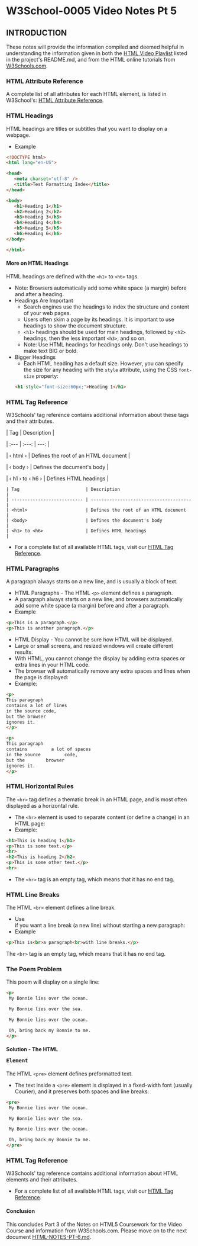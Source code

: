 
# W3School-0005 Video Notes Pt 5


## INTRODUCTION

These notes will provide the information compiled and deemed helpful in understanding the information given in both the [HTML Video Playlist](https://www.youtube.com/playlist?list=PLr6-GrHUlVf_ZNmuQSXdS197Oyr1L9sPB) listed in the project's README.md, and from the HTML online tutorials from [W3Schools.com](https://www.w3schools.com/).



### HTML Attribute Reference

A complete list of all attributes for each HTML element, is listed in W3School's: [HTML Attribute Reference](https://www.w3schools.com/tags/ref_attributes.asp).


### HTML Headings

HTML headings are titles or subtitles that you want to display on a webpage.
 * Example
 ```html
 <!DOCTYPE html>
 <html lang="en-US">

 <head>
    <meta charset="utf-8" />
    <title>Test Formatting Index</title>
 </head>

 <body>
    <h1>Heading 1</h1>
    <h2>Heading 2</h2>
    <h3>Heading 3</h3>
    <h4>Heading 4</h4>
    <h5>Heading 5</h5>
    <h6>Heading 6</h6>
 </body>

 </html>
 ```

#### More on HTML Headings

HTML headings are defined with the `<h1>` to `<h6>` tags.
 * Note: Browsers automatically add some white space (a margin) before and after a heading.
 * Headings Are Important
 	* Search engines use the headings to index the structure and content of your web pages.
 	* Users often skim a page by its headings. It is important to use headings to show the document structure.
	* `<h1>` headings should be used for main headings, followed by `<h2>` headings, then the less important `<h3>`, and so on.
	* Note: Use HTML headings for headings only. Don't use headings to make text BIG or bold.
 * Bigger Headings
 	* Each HTML heading has a default size. However, you can specify the size for any heading with the `style` attribute, using the CSS `font-size` property:
	```html
	<h1 style="font-size:60px;">Heading 1</h1>
	```
### HTML Tag Reference

W3Schools' tag reference contains additional information about these tags and their attributes.

 | Tag        | Description |

 | :---         |     :---:      |          ---: |

 | &lsaquo; html &rsaquo;     | 	Defines the root of an HTML document |

 | &lsaquo; body &rsaquo;      | 	Defines the document's body |

 | &lsaquo; h1 &rsaquo; to &lsaquo; h6 &rsaquo; | Defines HTML headings |

```
| Tag                         | Description                            |
| --------------------------- | -------------------------------------- |
| <html>                      | Defines the root of an HTML document   |
| <body>                      | Defines the document's body            |
| <h1> to <h6>                | Defines HTML headings                  |
```

 * For a complete list of all available HTML tags, visit our [HTML Tag Reference](https://www.w3schools.com/tags/default.asp).


### HTML Paragraphs

A paragraph always starts on a new line, and is usually a block of text.
 * HTML Paragraphs - The HTML `<p>` element defines a paragraph.
 * A paragraph always starts on a new line, and browsers automatically add some white space (a margin) before and after a paragraph.
 * Example
 ```html
 <p>This is a paragraph.</p>
 <p>This is another paragraph.</p>
 ```
 * HTML Display - You cannot be sure how HTML will be displayed.
 * Large or small screens, and resized windows will create different results.
 * With HTML, you cannot change the display by adding extra spaces or extra lines in your HTML code.
 * The browser will automatically remove any extra spaces and lines when the page is displayed:
 * Example:
 ```html
 <p>
 This paragraph
 contains a lot of lines
 in the source code,
 but the browser
 ignores it.
 </p>

 <p>
 This paragraph
 contains         a lot of spaces
 in the source         code,
 but the        browser
 ignores it.
 </p>
 ```

### HTML Horizontal Rules

The `<hr>` tag defines a thematic break in an HTML page, and is most often displayed as a horizontal rule.
 * The `<hr>` element is used to separate content (or define a change) in an HTML page:
 * Example:
 ```html
 <h1>This is heading 1</h1>
 <p>This is some text.</p>
 <hr>
 <h2>This is heading 2</h2>
 <p>This is some other text.</p>
 <hr>
 ```
 * The `<hr>` tag is an empty tag, which means that it has no end tag.

### HTML Line Breaks

The HTML `<br>` element defines a line break.
 * Use <br> if you want a line break (a new line) without starting a new paragraph:
 * Example
 ```html
 <p>This is<br>a paragraph<br>with line breaks.</p>
 ```
 The `<br>` tag is an empty tag, which means that it has no end tag.

### The Poem Problem
This poem will display on a single line:
 ```html
 <p>
  My Bonnie lies over the ocean.

  My Bonnie lies over the sea.

  My Bonnie lies over the ocean.

  Oh, bring back my Bonnie to me.
</p>
```

#### Solution - The HTML <pre> Element
The HTML `<pre>` element defines preformatted text.
 * The text inside a `<pre>` element is displayed in a fixed-width font (usually Courier), and it preserves both spaces and line breaks:
 ```html
 <pre>
  My Bonnie lies over the ocean.

  My Bonnie lies over the sea.

  My Bonnie lies over the ocean.

  Oh, bring back my Bonnie to me.
</pre>
```
### HTML Tag Reference
W3Schools' tag reference contains additional information about HTML elements and their attributes.
 * For a complete list of all available HTML tags, visit our [HTML Tag Reference](https://www.w3schools.com/tags/default.asp).




#### Conclusion
This concludes Part 3 of the Notes on HTML5 Coursework for the Video Course and information from W3Schools.com. Please move on to the next document [HTML-NOTES-PT-6.md](https://github.com/AdamRj-765/W3School-0005/blob/master/COURSE_NOTES/HTML5-NOTES-PT-6.md).
